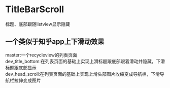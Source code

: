 # TitleBarScroll
标题、底部跟随listview显示隐藏
## 一个类似于知乎app上下滑动效果
master:一个recycleview的列表页面<br>
dev_title_bottom:在列表页面的基础上实现上滑标题跟底部跟着滑动并隐藏，下滑标题跟底部显示<br>
dev_head_scroll:在列表页面的基础上实现上滑头部图片收缩变成导航栏，下滑导航栏拉伸变成图片
